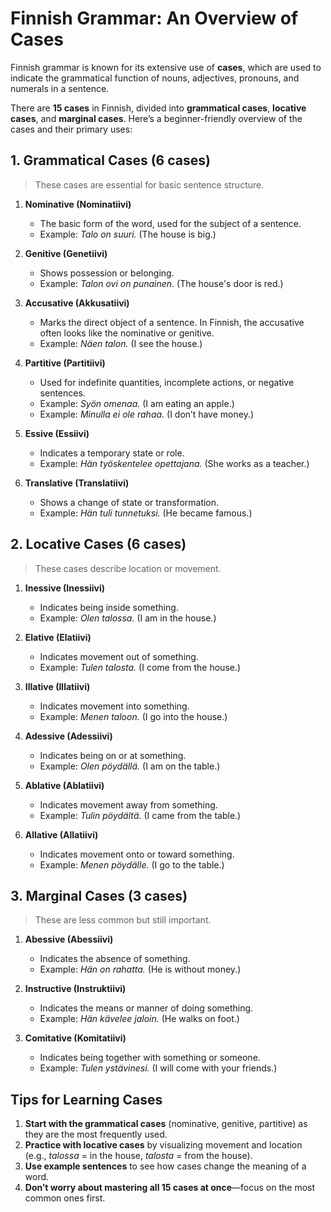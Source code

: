 # Finnish Grammar: An Overview of Cases

Finnish grammar is known for its extensive use of **cases**, which are used to indicate the grammatical function of nouns, adjectives, pronouns, and numerals in a sentence.

There are **15 cases** in Finnish, divided into **grammatical cases**, **locative cases**, and **marginal cases**. Here’s a beginner-friendly overview of the cases and their primary uses:

## 1. **Grammatical Cases** (6 cases)

> These cases are essential for basic sentence structure.

1. **Nominative (Nominatiivi)**

   - The basic form of the word, used for the subject of a sentence.
   - Example: _Talo on suuri._ (The house is big.)

2. **Genitive (Genetiivi)**

   - Shows possession or belonging.
   - Example: _Talon ovi on punainen._ (The house's door is red.)

3. **Accusative (Akkusatiivi)**

   - Marks the direct object of a sentence. In Finnish, the accusative often looks like the nominative or genitive.
   - Example: _Näen talon._ (I see the house.)

4. **Partitive (Partitiivi)**

   - Used for indefinite quantities, incomplete actions, or negative sentences.
   - Example: _Syön omenaa._ (I am eating an apple.)
   - Example: _Minulla ei ole rahaa._ (I don’t have money.)

5. **Essive (Essiivi)**

   - Indicates a temporary state or role.
   - Example: _Hän työskentelee opettajana._ (She works as a teacher.)

6. **Translative (Translatiivi)**
   - Shows a change of state or transformation.
   - Example: _Hän tuli tunnetuksi._ (He became famous.)

## 2. **Locative Cases** (6 cases)

> These cases describe location or movement.

1. **Inessive (Inessiivi)**

   - Indicates being inside something.
   - Example: _Olen talossa._ (I am in the house.)

2. **Elative (Elatiivi)**

   - Indicates movement out of something.
   - Example: _Tulen talosta._ (I come from the house.)

3. **Illative (Illatiivi)**

   - Indicates movement into something.
   - Example: _Menen taloon._ (I go into the house.)

4. **Adessive (Adessiivi)**

   - Indicates being on or at something.
   - Example: _Olen pöydällä._ (I am on the table.)

5. **Ablative (Ablatiivi)**

   - Indicates movement away from something.
   - Example: _Tulin pöydältä._ (I came from the table.)

6. **Allative (Allatiivi)**

   - Indicates movement onto or toward something.
   - Example: _Menen pöydälle._ (I go to the table.)

## 3. **Marginal Cases** (3 cases)

> These are less common but still important.

1. **Abessive (Abessiivi)**

   - Indicates the absence of something.
   - Example: _Hän on rahatta._ (He is without money.)

2. **Instructive (Instruktiivi)**

   - Indicates the means or manner of doing something.
   - Example: _Hän kävelee jaloin._ (He walks on foot.)

3. **Comitative (Komitatiivi)**
   - Indicates being together with something or someone.
   - Example: _Tulen ystävinesi._ (I will come with your friends.)

## Tips for Learning Cases

1. **Start with the grammatical cases** (nominative, genitive, partitive) as they are the most frequently used.
2. **Practice with locative cases** by visualizing movement and location (e.g., _talossa_ = in the house, _talosta_ = from the house).
3. **Use example sentences** to see how cases change the meaning of a word.
4. **Don’t worry about mastering all 15 cases at once**—focus on the most common ones first.
